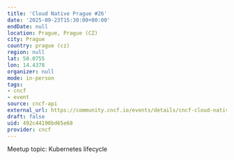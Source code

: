 ```yaml
---
title: 'Cloud Native Prague #26'
date: '2025-09-23T15:30:00+00:00'
endDate: null
location: Prague, Prague (CZ)
city: Prague
country: prague (cz)
region: null
lat: 50.0755
lon: 14.4378
organizer: null
mode: in-person
tags:
- cncf
- event
source: cncf-api
external_url: https://community.cncf.io/events/details/cncf-cloud-native-prague-presents-cloud-native-prague-26/
draft: false
uid: 492c44190bd65e68
provider: cncf
---
```

Meetup topic: Kubernetes lifecycle
